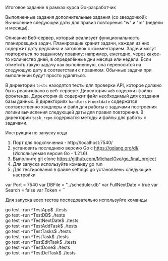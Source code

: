Итоговое задание в рамках курса Go-разработчик

Выполненные задания дополнительные задания (со звездочкой):
Вычисление следующей даты для правил повторения "w" и "m" (недели и месяцы).

Описание
Веб-сервер, который реализует функциональность планировщика задач. Планировщик хранит задачи, каждая из них содержит дату дедлайна и заголовок с комментарием. Задачи могут повторяться по заданному правилу: например, ежегодно, через какое-то количество дней, в определённые дни месяца или недели. Если отметить такую задачу как выполненную, она переносится на следующую дату в соответствии с правилом. Обычные задачи при выполнении будут просто удаляться.

В директории `tests` находятся тесты для проверки API, которое должно быть реализовано в веб-сервере.
Директория `web` содержит файлы фронтенда.
Директория `db` содержит файл необходимый для создания базы данных.
В директориях `handlers` и `nextdate` содержатся соответственно хэндлеры и файл для работы с задачами построения логики вычисления следующей даты для правил повторения. 
В директории `task_repo` содержатся методы и файлы для работы с задачами. 

Инструкция по запуску кода
1) Порт для подключения - http://localhost:7540/
2) установить последнюю версию Go с https://golang.org/dl/ (Используемая версия Go - 1.21.6).
3) Выполните git clone https://github.com/MichaelGvo/go_final_project
4) Для запуска используйте команду go run
5) Для тестирования в файле settings.go установлены следующие настройки

var Port = 7540
var DBFile = "../scheduler.db"
var FullNextDate = true
var Search = false
var Token = ``

Для запуска всех тестов последовательно используйте команды 

go test -run ^TestApp$ ./tests         
go test -run ^TestDB$ ./tests          
go test -run ^TestNextDate$ ./tests    
go test -run ^TestAddTask$ ./tests     
go test -run ^TestTasks$ ./tests        
go test -run ^TestTask$ ./tests        
go test -run ^TestEditTask$ ./tests    
go test -run ^TestDone$ ./tests        
go test -run ^TestDelTask$ ./tests     

